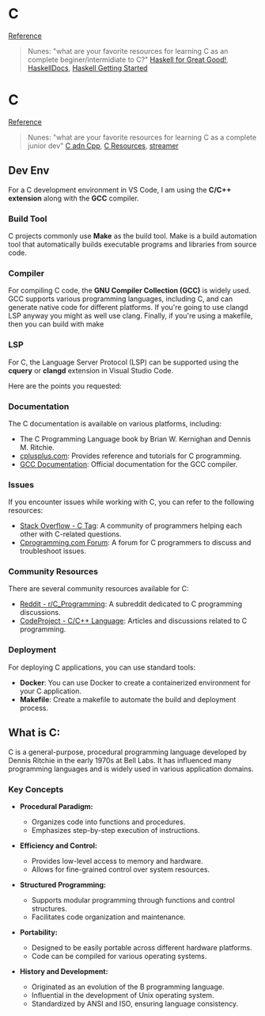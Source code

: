# C

[Reference]()

> Nunes: "what are your favorite resources for learning C as an complete beginer/intermidiate to C?"
> [Haskell for Great Good!](http://learnyouahaskell.com/chapters), [HaskellDocs](https://www.haskell.org/documentation/), [Haskell Getting Started](https://www.haskell.org/get-started/)

# C

[Reference]()

> Nunes: "what are your favorite resources for learning C as a complete junior dev"
> [C adn Cpp](cppreference.com), [C Resources](https://github.com/kspalaiologos/C-Learning-Resources), [streamer](https://www.twitch.tv/strager)

## Dev Env

For a C development environment in VS Code, I am using the **C/C++ extension** along with the **GCC** compiler.

### Build Tool

C projects commonly use **Make** as the build tool. Make is a build automation tool that automatically builds executable programs and libraries from source code.

### Compiler

For compiling C code, the **GNU Compiler Collection (GCC)** is widely used. GCC supports various programming languages, including C, and can generate native code for different platforms. If you're going to use clangd LSP anyway you might as well use clang. Finally, if you're using a makefile, then you can build with make

### LSP

For C, the Language Server Protocol (LSP) can be supported using the **cquery** or **clangd** extension in Visual Studio Code.

Here are the points you requested:

### Documentation

The C documentation is available on various platforms, including:

- The C Programming Language book by Brian W. Kernighan and Dennis M. Ritchie.
- [cplusplus.com](http://www.cplusplus.com/doc/): Provides reference and tutorials for C programming.
- [GCC Documentation](https://gcc.gnu.org/onlinedocs/): Official documentation for the GCC compiler.

### Issues

If you encounter issues while working with C, you can refer to the following resources:

- [Stack Overflow - C Tag](https://stackoverflow.com/questions/tagged/c): A community of programmers helping each other with C-related questions.
- [Cprogramming.com Forum](http://cboard.cprogramming.com/): A forum for C programmers to discuss and troubleshoot issues.

### Community Resources

There are several community resources available for C:

- [Reddit - r/C_Programming](https://www.reddit.com/r/c_programming/): A subreddit dedicated to C programming discussions.
- [CodeProject - C/C++ Language](https://www.codeproject.com/): Articles and discussions related to C programming.

### Deployment

For deploying C applications, you can use standard tools:

- **Docker**: You can use Docker to create a containerized environment for your C application.
- **Makefile**: Create a makefile to automate the build and deployment process.

## What is C:

C is a general-purpose, procedural programming language developed by Dennis Ritchie in the early 1970s at Bell Labs. It has influenced many programming languages and is widely used in various application domains.

### Key Concepts

- **Procedural Paradigm:**

  - Organizes code into functions and procedures.
  - Emphasizes step-by-step execution of instructions.

- **Efficiency and Control:**

  - Provides low-level access to memory and hardware.
  - Allows for fine-grained control over system resources.

- **Structured Programming:**

  - Supports modular programming through functions and control structures.
  - Facilitates code organization and maintenance.

- **Portability:**

  - Designed to be easily portable across different hardware platforms.
  - Code can be compiled for various operating systems.

- **History and Development:**

  - Originated as an evolution of the B programming language.
  - Influential in the development of Unix operating system.
  - Standardized by ANSI and ISO, ensuring language consistency.

